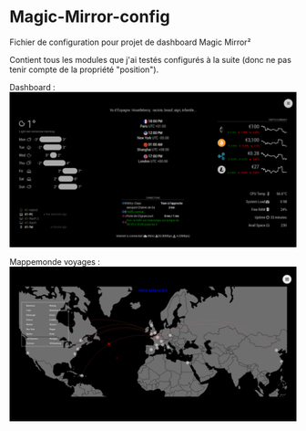 ﻿# Magic-Mirror-config
Fichier de configuration pour projet de dashboard Magic Mirror²

Contient tous les modules que j'ai testés configurés à la suite (donc ne pas tenir compte de la propriété "position"). 

Dashboard :
![Alt text](img/Dashboard.png?raw=true "Dashboard")

Mappemonde voyages :
![Alt text](img/Mappemonde.png?raw=true "Travels")